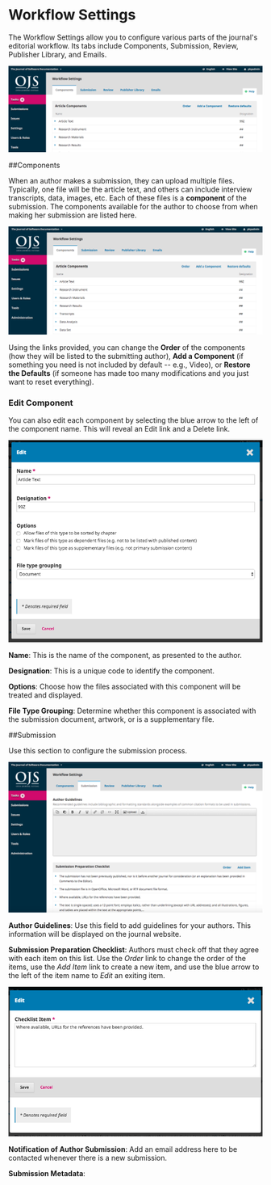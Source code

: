 # Workflow Settings

The Workflow Settings allow you to configure various parts of the journal's editorial workflow. Its tabs include Components, Submission, Review, Publisher Library, and Emails.

![](learning-ojs-3-settings-workflow-settings-1.png)

##Components

When an author makes a submission, they can upload multiple files. Typically, one file will be the article text, and others can include interview transcripts, data, images, etc. Each of these files is a **component** of the submission. The components available for the author to choose from when making her submission are listed here.

![](learning-ojs-3-settings-workflow-settings-components.png)

Using the links provided, you can change the **Order** of the components (how they will be listed to the submitting author), **Add a Component** (if something you need is not included by default -- e.g., Video), or **Restore the Defaults** (if someone has made too many modifications and you just want to reset everything).

### Edit Component
You can also edit each component by selecting the blue arrow to the left of the component name. This will reveal an Edit link and a Delete link.

![](learning-ojs-3-settings-workflow-settings-components-edit.png)

**Name**: This is the name of the component, as presented to the author.

**Designation**: This is a unique code to identify the component.

**Options**: Choose how the files associated with this component will be treated and displayed.

**File Type Grouping**: Determine whether this component is associated with the submission document, artwork, or is a supplementary file.

##Submission

Use this section to configure the submission process.

![](learning-ojs-3-settings-workflow-settings-submission.png)

**Author Guidelines**: Use this field to add guidelines for your authors. This information will be displayed on the journal website.

**Submission Preparation Checklist**: Authors must check off that they agree with each item on this list. Use the *Order* link to change the order of the items, use the *Add Item* link to create a new item, and use the blue arrow to the left of the item name to *Edit* an exiting item.

![](learning-ojs-3-settings-workflow-settings-components-edit-item-edit.png)

**Notification of Author Submission**: Add an email address here to be contacted whenever there is a new submission.

**Submission Metadata**: 